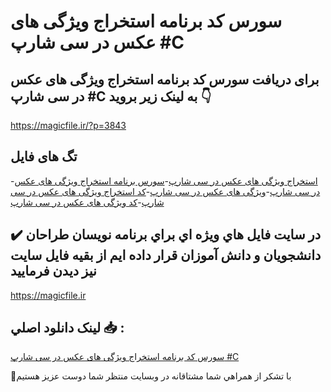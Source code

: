 # سورس کد برنامه استخراج ویژگی های عکس در سی شارپ #C

## برای دریافت سورس کد برنامه استخراج ویژگی های عکس در سی شارپ #C به لینک زیر بروید 👇

https://magicfile.ir/?p=3843

## تگ های فایل

-[استخراج ویژگی های عکس در سی شارپ](https://magicfile.ir/product/%d8%b3%d9%88%d8%b1%d8%b3-%da%a9%d8%af-%d8%a7%d8%b3%d8%aa%d8%ae%d8%b1%d8%a7%d8%ac-%d9%88%db%8c%da%98%da%af%db%8c-%d9%87%d8%a7%db%8c-%d8%b9%da%a9%d8%b3-%d8%b3%db%8c-%d8%b4%d8%a7%d8%b1%d9%be-c/)-[سورس برنامه استخراج ویژگی های عکس در سی شارپ](https://magicfile.ir/product/%d8%b3%d9%88%d8%b1%d8%b3-%da%a9%d8%af-%d8%a7%d8%b3%d8%aa%d8%ae%d8%b1%d8%a7%d8%ac-%d9%88%db%8c%da%98%da%af%db%8c-%d9%87%d8%a7%db%8c-%d8%b9%da%a9%d8%b3-%d8%b3%db%8c-%d8%b4%d8%a7%d8%b1%d9%be-c/)-[ویژگی های عکس در سی شارپ](https://magicfile.ir/product/%d8%b3%d9%88%d8%b1%d8%b3-%da%a9%d8%af-%d8%a7%d8%b3%d8%aa%d8%ae%d8%b1%d8%a7%d8%ac-%d9%88%db%8c%da%98%da%af%db%8c-%d9%87%d8%a7%db%8c-%d8%b9%da%a9%d8%b3-%d8%b3%db%8c-%d8%b4%d8%a7%d8%b1%d9%be-c/)-[کد استخراج ویژگی های عکس در سی شارپ](https://magicfile.ir/product/%d8%b3%d9%88%d8%b1%d8%b3-%da%a9%d8%af-%d8%a7%d8%b3%d8%aa%d8%ae%d8%b1%d8%a7%d8%ac-%d9%88%db%8c%da%98%da%af%db%8c-%d9%87%d8%a7%db%8c-%d8%b9%da%a9%d8%b3-%d8%b3%db%8c-%d8%b4%d8%a7%d8%b1%d9%be-c/)-[کد ویژگی های عکس در سی شارپ](https://magicfile.ir/product/%d8%b3%d9%88%d8%b1%d8%b3-%da%a9%d8%af-%d8%a7%d8%b3%d8%aa%d8%ae%d8%b1%d8%a7%d8%ac-%d9%88%db%8c%da%98%da%af%db%8c-%d9%87%d8%a7%db%8c-%d8%b9%da%a9%d8%b3-%d8%b3%db%8c-%d8%b4%d8%a7%d8%b1%d9%be-c/)

## ✔️ در سايت فايل هاي ويژه اي براي برنامه نويسان طراحان دانشجويان و دانش آموزان قرار داده ايم از بقيه فايل سايت نيز ديدن فرماييد

https://magicfile.ir


## لينک دانلود اصلي 📥 :

[سورس کد برنامه استخراج ویژگی های عکس در سی شارپ #C](https://magicfile.ir/product/%d8%b3%d9%88%d8%b1%d8%b3-%da%a9%d8%af-%d8%a7%d8%b3%d8%aa%d8%ae%d8%b1%d8%a7%d8%ac-%d9%88%db%8c%da%98%da%af%db%8c-%d9%87%d8%a7%db%8c-%d8%b9%da%a9%d8%b3-%d8%b3%db%8c-%d8%b4%d8%a7%d8%b1%d9%be-c/) 


🙏با تشکر از همراهي شما مشتاقانه در وبسایت منتظر شما دوست عزیز هستیم

